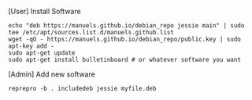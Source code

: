 [User] Install Software

    echo "deb https://manuels.github.io/debian_repo jessie main" | sudo tee /etc/apt/sources.list.d/manuels.github.list
    wget -qO - https://manuels.github.io/debian_repo/public.key | sudo apt-key add -
    sudo apt-get update
    sudo apt-get install bulletinboard # or whatever software you want

[Admin] Add new software

    reprepro -b . includedeb jessie myfile.deb
